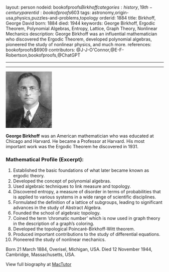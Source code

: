 layout: person
nodeid: bookofproofs$Birkhoff
categories: history,19th-century
parentid: bookofproofs$603
tags: astronomy,origin-usa,physics,puzzles-and-problems,topology
orderid: 1884
title: Birkhoff, George David
born: 1884
died: 1944
keywords: George Birkhoff, Ergodic Theorem, Polynomial Algebras, Entropy, Lattice, Graph Theory, Nonlinear Mechanics
description: George Birkhoff was an influential mathematician who discovered the Ergodic Theorem, developed polynomial algebras, pioneered the study of nonlinear physics, and much more.
references: bookofproofs$6909
contributors: @J-J-O'Connor,@E-F-Robertson,bookofproofs,@ChatGPT

---



---

![Birkhoff.jpg](https://github.com/bookofproofs/bookofproofs.github.io/blob/main/_sources/_assets/images/portraits/Birkhoff.jpg?raw=true)

**George Birkhoff** was an American mathematician who was educated at Chicago and Harvard. He became a Professor at Harvard. His most important work was the Ergodic Theorem he discovered in 1931.

### Mathematical Profile (Excerpt):
1. Established the basic foundations of what later became known as ergodic theory.
2. Developed the concept of polynomial algebras.
3. Used algebraic techniques to link measure and topology.
4. Discovered entropy, a measure of disorder in terms of probabilities that is applied to various systems in a wide range of scientific disciplines.
5. Formulated the definition of a lattice of subgroups, leading to significant advances in the study of Abstract Algebra.
6. Founded the school of algebraic topology.
7. Coined the term ‘chromatic number’ which is now used in graph theory in the description of a graph’s coloring.
8. Developed the topological Poincaré-Birkhoff-Witt theorem.
9. Produced important contributions to the study of differential equations.
10. Pioneered the study of nonlinear mechanics.

Born 21 March 1884, Overisel, Michigan, USA. Died 12 November 1944, Cambridge, Massachusetts, USA.

View full biography at [MacTutor](https://mathshistory.st-andrews.ac.uk/Biographies/Birkhoff/)
